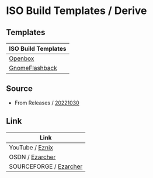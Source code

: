
# ISO Build Templates / Derive


## Templates

| ISO Build Templates |
| --- |
| [Openbox](Openbox-20221030) |
| [GnomeFlashback](GnomeFlashback-20221030) |


## Source

* From Releases / [20221030](https://osdn.net/projects/ezarch/releases/73970)


## Link

| Link |
| --- |
| YouTube / [Eznix](https://www.youtube.com/c/eznix/videos) |
| OSDN / [Ezarcher](https://osdn.net/projects/ezarch/releases/) |
| SOURCEFORGE / [Ezarcher](https://sourceforge.net/projects/ezarch/files/) |
